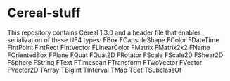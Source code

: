 # Cereal-stuff

This repository contains Cereal 1.3.0 and a header file that enables serialization of these UE4 types:
  FBox
  FCapsuleShape
  FColor
  FDateTime
  FIntPoint
  FIntRect
  FIntVector
  FLinearColor
  FMatrix
  FMatrix2x2
  FName
  FOrientedBox
  FPlane
  FQuat
  FQuat2D
  FRotator
  FScale
  FScale2D
  FShear2D
  FSphere
  FString
  FText
  FTimespan
  FTransform
  FTwoVector
  FVector
  FVector2D
  TArray
  TBigInt
  TInterval
  TMap
  TSet
  TSubclassOf<AActor>
  
